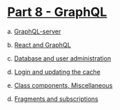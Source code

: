 # [Part 8 - GraphQL](https://fullstackopen.com/en/part8)

a. [GraphQL-server](https://fullstackopen.com/en/part8/graph_ql_server)

b. [React and GraphQL](https://fullstackopen.com/en/part8/react_and_graph_ql)

c. [Database and user administration](https://fullstackopen.com/en/part8/database_and_user_administration)

d. [Login and updating the cache](https://fullstackopen.com/en/part8/login_and_updating_the_cache)

e. [Class components, Miscellaneous](https://fullstackopen.com/en/part7/class_components_miscellaneous)

d. [Fragments and subscriptions](https://fullstackopen.com/en/part8/fragments_and_subscriptions)
